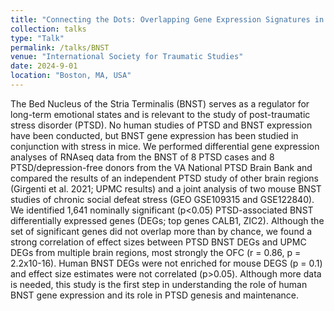 ```yaml
---
title: "Connecting the Dots: Overlapping Gene Expression Signatures in Human BNST and PTSD Across Brain Regions and Mouse Models"
collection: talks
type: "Talk"
permalink: /talks/BNST
venue: "International Society for Traumatic Studies"
date: 2024-9-01
location: "Boston, MA, USA"
---
```


The Bed Nucleus of the Stria Terminalis (BNST) serves as a regulator for long-term emotional states and is relevant to the study of post-traumatic stress disorder (PTSD). No human studies of PTSD and BNST expression have been conducted, but BNST gene expression has been studied in conjunction with stress in mice. We performed differential gene expression analyses of RNAseq data from the BNST of 8 PTSD cases and 8 PTSD/depression-free donors from the VA National PTSD Brain Bank and compared the results of an independent PTSD study of other brain regions (Girgenti et al. 2021; UPMC results) and a joint analysis of two mouse BNST studies of chronic social defeat stress (GEO GSE109315 and GSE122840). We identified 1,641 nominally significant (p<0.05) PTSD-associated BNST differentially expressed genes (DEGs; top genes CALB1, ZIC2). Although the set of significant genes did not overlap more than by chance, we found a strong correlation of effect sizes between PTSD BNST DEGs and UPMC DEGs from multiple brain regions, most strongly the OFC (r = 0.86, p = 2.2x10-16).  Human BNST DEGs were not enriched for mouse DEGS (p = 0.1) and effect size estimates were not correlated (p>0.05). Although more data is needed, this study is the first step in understanding the role of human BNST gene expression and its role in PTSD genesis and maintenance.